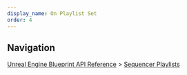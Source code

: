```yaml
---
display_name: On Playlist Set
order: 4
---
```

## Navigation

[Unreal Engine Blueprint API Reference](https://dev.epicgames.com/documentation/en-us/unreal-engine/BlueprintAPI) > [Sequencer Playlists](https://dev.epicgames.com/documentation/en-us/unreal-engine/BlueprintAPI/SequencerPlaylists)

